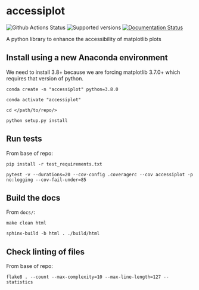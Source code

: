 # accessiplot

![Github Actions Status](https://github.com/charlesdrotar/accessiplot/actions/workflows/python-app.yml/badge.svg)
![Supported versions](https://img.shields.io/badge/python-3.8+-blue.svg)
[![Documentation Status](https://readthedocs.org/projects/accessiplot/badge/?version=latest)](https://accessiplot.readthedocs.io/en/latest/?badge=latest)

A python library to enhance the accessibility of matplotlib plots

## Install using a new Anaconda environment
We need to install 3.8+ because we are forcing matplotlib 3.7.0+ which requires that version of python.

```
conda create -n "accessiplot" python=3.8.0

conda activate "accessiplot"

cd </path/to/repo/>

python setup.py install
```

## Run tests

From base of repo:

```
pip install -r test_requirements.txt

pytest -v --durations=20 --cov-config .coveragerc --cov accessiplot -p no:logging --cov-fail-under=85
```

## Build the docs

From `docs/`:

```
make clean html

sphinx-build -b html . ./build/html
```

## Check linting of files

From base of repo:

```
flake8 . --count --max-complexity=10 --max-line-length=127 --statistics
```